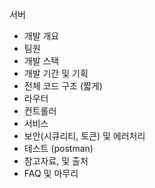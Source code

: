 서버
- 개발 개요
- 팀원
- 개발 스택
- 개발 기간 및 기획
- 전체 코드 구조 (짧게)
- 라우터
- 컨트롤러
- 서비스
- 보안(시큐리티, 토큰) 및 에러처리
- 테스트 (postman) 
- 참고자료, 및 출처
- FAQ 및 마무리
